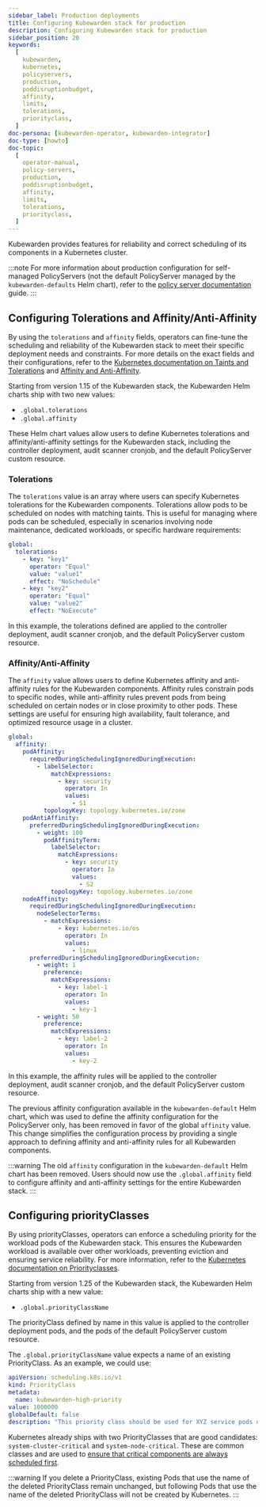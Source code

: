 ```yaml
---
sidebar_label: Production deployments
title: Configuring Kubewarden stack for production
description: Configuring Kubewarden stack for production
sidebar_position: 20
keywords:
  [
    kubewarden,
    kubernetes,
    policyservers,
    production,
    poddisruptionbudget,
    affinity,
    limits,
    tolerations,
    priorityclass,
  ]
doc-persona: [kubewarden-operator, kubewarden-integrator]
doc-type: [howto]
doc-topic:
  [
    operator-manual,
    policy-servers,
    production,
    poddisruptionbudget,
    affinity,
    limits,
    tolerations,
    priorityclass,
  ]
---
```


Kubewarden provides features for reliability and correct scheduling of its
components in a Kubernetes cluster.

:::note
For more information about production configuration for self-managed
PolicyServers (not the default PolicyServer managed by the
`kubewarden-defaults` Helm chart), refer to the [policy server
documentation](/docs/howtos/policy-servers/03-production-deployments.md) guide.
:::

## Configuring Tolerations and Affinity/Anti-Affinity

By using the `tolerations` and `affinity` fields, operators can fine-tune the
scheduling and reliability of the Kubewarden stack to meet their specific
deployment needs and constraints. For more details on the exact fields and
their configurations, refer to the [Kubernetes documentation on Taints and
Tolerations](https://kubernetes.io/docs/concepts/scheduling-eviction/taint-and-toleration/)
and [Affinity and
Anti-Affinity](https://kubernetes.io/docs/concepts/scheduling-eviction/assign-pod-node/#affinity-and-anti-affinity).

Starting from version 1.15 of the Kubewarden stack, the Kubewarden Helm charts
ship with two new values:

- `.global.tolerations`
- `.global.affinity`

These Helm chart values allow users to define Kubernetes tolerations and
affinity/anti-affinity settings for the Kubewarden stack, including the
controller deployment, audit scanner cronjob, and the default PolicyServer custom
resource.

### Tolerations

The `tolerations` value is an array where users can specify Kubernetes
tolerations for the Kubewarden components. Tolerations allow pods to be
scheduled on nodes with matching taints. This is useful for managing where pods
can be scheduled, especially in scenarios involving node maintenance, dedicated
workloads, or specific hardware requirements:

```yaml
global:
  tolerations:
    - key: "key1"
      operator: "Equal"
      value: "value1"
      effect: "NoSchedule"
    - key: "key2"
      operator: "Equal"
      value: "value2"
      effect: "NoExecute"
```

In this example, the tolerations defined are applied to the controller
deployment, audit scanner cronjob, and the default PolicyServer custom resource.

### Affinity/Anti-Affinity

The `affinity` value allows users to define Kubernetes affinity and
anti-affinity rules for the Kubewarden components. Affinity rules constrain
pods to specific nodes, while anti-affinity rules prevent pods from being
scheduled on certain nodes or in close proximity to other pods. These settings
are useful for ensuring high availability, fault tolerance, and optimized
resource usage in a cluster.

```yaml
global:
  affinity:
    podAffinity:
      requiredDuringSchedulingIgnoredDuringExecution:
        - labelSelector:
            matchExpressions:
              - key: security
                operator: In
                values:
                  - S1
          topologyKey: topology.kubernetes.io/zone
    podAntiAffinity:
      preferredDuringSchedulingIgnoredDuringExecution:
        - weight: 100
          podAffinityTerm:
            labelSelector:
              matchExpressions:
                - key: security
                  operator: In
                  values:
                    - S2
            topologyKey: topology.kubernetes.io/zone
    nodeAffinity:
      requiredDuringSchedulingIgnoredDuringExecution:
        nodeSelectorTerms:
          - matchExpressions:
              - key: kubernetes.io/os
                operator: In
                values:
                  - linux
      preferredDuringSchedulingIgnoredDuringExecution:
        - weight: 1
          preference:
            matchExpressions:
              - key: label-1
                operator: In
                values:
                  - key-1
        - weight: 50
          preference:
            matchExpressions:
              - key: label-2
                operator: In
                values:
                  - key-2
```

In this example, the affinity rules will be applied to the controller
deployment, audit scanner cronjob, and the default PolicyServer custom resource.

The previous affinity configuration available in the `kubewarden-default` Helm
chart, which was used to define the affinity configuration for the PolicyServer
only, has been removed in favor of the global `affinity` value. This change
simplifies the configuration process by providing a single approach to
defining affinity and anti-affinity rules for all Kubewarden components.

:::warning The old `affinity` configuration in the `kubewarden-default` Helm
chart has been removed. Users should now use the
`.global.affinity` field to configure affinity and anti-affinity settings for
the entire Kubewarden stack.
:::

## Configuring priorityClasses

By using priorityClasses, operators can enforce a scheduling priority for the
workload pods of the Kubewarden stack. This ensures the Kubewarden workload is
available over other workloads, preventing eviction and ensuring service
reliability. For more information, refer to the [Kubernetes documentation on Priorityclasses](https://kubernetes.io/docs/concepts/scheduling-eviction/pod-priority-preemption/).

Starting from version 1.25 of the Kubewarden stack, the Kubewarden Helm charts
ship with a new value:

- `.global.priorityClassName`

The priorityClass defined by name in this value is applied to the controller
deployment pods, and the pods of the default PolicyServer custom resource.

The `.global.priorityClassName` value expects a name of an existing PriorityClass.
As an example, we could use:

```yaml
apiVersion: scheduling.k8s.io/v1
kind: PriorityClass
metadata:
  name: kubewarden-high-priority
value: 1000000
globalDefault: false
description: "This priority class should be used for XYZ service pods only."
```

Kubernetes already ships with two PriorityClasses that are good candidates:
`system-cluster-critical` and `system-node-critical`. These are common classes
and are used to [ensure that critical components are always scheduled
first](https://kubernetes.io/docs/tasks/administer-cluster/guaranteed-scheduling-critical-addon-pods/).

:::warning
If you delete a PriorityClass, existing Pods that use the name of the deleted
PriorityClass remain unchanged, but following Pods that use the
name of the deleted PriorityClass will not be created by Kubernetes.
:::
